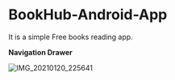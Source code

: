 # BookHub-Android-App

It is a simple Free books reading app.


<b>Navigation Drawer</b>

![IMG_20210120_225641](https://user-images.githubusercontent.com/56448711/105227151-f17a4700-5b86-11eb-971b-2b010596b73d.jpg)


